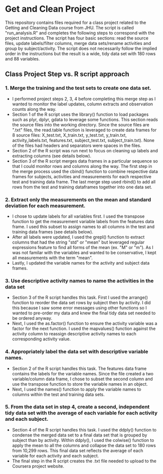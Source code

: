 # Get and Clean Project
This repository contains files required for a class project related to the Getting and Cleaning Data course from JHU. The script is called "run_analysis.R" and completes the following steps to correspond with the project instructions.  The script has four basic sections: read the source files, update labels/filter columns, merge data sets/rename activities and group by subject/activity.  The script does not necessarily follow the implied order in the instructions but the result is a wide, tidy data set with 180 rows and 88 variables.

## Class Project Step vs. R script approach
### 1. Merge the training and the test sets to create one data set.
* I performed project steps 2, 3, 4 before completing this merge step as I wanted to monitor the label updates, column extracts and observation counts along the way. 
* Section 1 of the R script uses the library() function to load packages such as plyr, dplyr, gdata to leverage some functions. This section reads the source files into the working directory. Since the source files are ".txt" files, the read.table function is leveraged to create data frames for 8 source files: X_test.txt, X_train.txt, y_test.txt, y_train.txt, activity_labels.txt, features.txt, subject_test.txt, subject_train.txt). None of the files had headers and separators were spaces in the files.
* Section 2 of the R script was run next to focus on cleaning up labels and extracting columns (see details below).
* Section 3 of the R script merges data frames in a particular sequence so that I could monitor rows and columns along the way. The first step in the merge process used the cbind() function to combine respective data frames for subjects, activities and measurements for each respective test and training data frame. The last merge step used rbind() to add all rows from the test and training dataframes together into one data set.
  
### 2. Extract only the measurements on the mean and standard deviation for each measurement. 
* I chose to update labels for all variables first. I used the transpose function to get the measurement variable labels from the features data frame. I used this subset to assign names to all columns in the test and training data frames (see details below).
* After all labels were updated, I used the grepl() function to extract columns that had the string "std" or "mean" but leveraged regular expressions feature to find all forms of the mean (ex. "M" or "m"). As I was not familar with the variables and wanted to be conservative, I kept all measurements with the term "mean".
* Lastly, I updated the variable names for the activity and subject data frames.

### 3. Use descriptive activity names to name the activities in the data set
*  Section 3 of the R script handles this task. First I used the arrange() function to reorder the data set rows by subject then by activity. I did this because I saw some error messages using other functions so I wanted to pre-order my data and knew the final tidy data set needed to be ordered anyway.
* Next, I used the as.factor() function to ensure the activity variable was a factor for the next function. I used the mapvalues() function against the activity column to reassign descriptive activity names to each corresponding activity value.

### 4. Appropriately label the data set with descriptive variable names. 
* Section 2 of the R script handles this task. The features data frame contains the labels for the variable names. Since the file created a two variable/column data frame, I chose to subset the second column and use the transpose function to store the variable names in an object. 
* Next, I used the names() function to apply the variable names to columns within the test and training data sets.

### 5. From the data set in step 4, create a second, independent tidy data set with the average of each variable for each activity and each subject.
* Section 4 of the R script handles this task. I used the ddply() function to condense the merged data set to a final data set that is grouped by subject than by activity. Within ddply(), I used the colwise() function to apply the mean to all the columns and collapse the data set to 180 rows from 10,299 rows. This final data set reflects the average of each variable for each activity and each subject.
* The final step in the R script creates the .txt file needed to upload to the Coursera project website.
